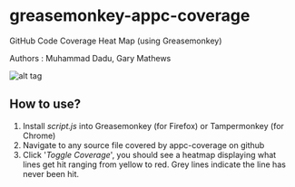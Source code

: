 # greasemonkey-appc-coverage
GitHub Code Coverage Heat Map (using Greasemonkey)

Authors : Muhammad Dadu, Gary Mathews

![alt tag](http://puu.sh/gEUZd/2773588565.png)

## How to use?
1. Install _script.js_ into Greasemonkey (for Firefox) or Tampermonkey (for Chrome)
2. Navigate to any source file covered by appc-coverage on github
3. Click '_Toggle Coverage_', you should see a heatmap displaying what lines get hit ranging from yellow to red. Grey lines indicate the line has never been hit.
